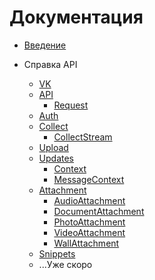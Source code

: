 # Документация

* [Введение](introduction.md)

* Справка API
	* [VK](api-reference/vk.md)
	* [API](api-reference/api.md)
		* [Request](api-reference/request.md)
	* [Auth](api-reference/auth.md)
	* [Collect](api-reference/collect.md)
		* [CollectStream](api-reference/collect-stream.md)
	* [Upload](api-reference/upload.md)
	* [Updates](api-reference/updates.md)
		* [Context](api-reference/contexts/context.md)
		* [MessageContext](api-reference/contexts/message.md)
	* [Attachment](api-reference/attachments/attachment.md)
		* [AudioAttachment](api-reference/attachments/audio.md)
		* [DocumentAttachment](api-reference/attachments/document.md)
		* [PhotoAttachment](api-reference/attachments/photo.md)
		* [VideoAttachment](api-reference/attachments/video.md)
		* [WallAttachment](api-reference/attachments/wall.md)
	* [Snippets](api-reference/snippets.md)
	* ...Уже скоро
